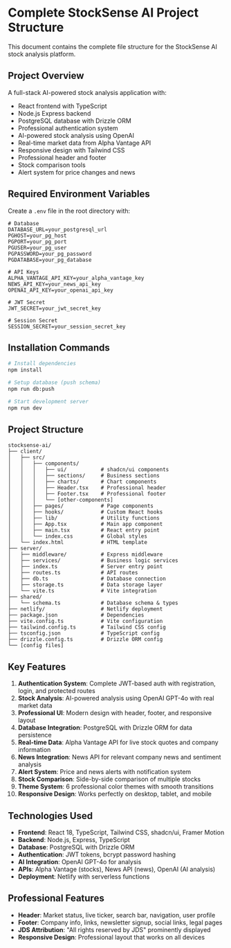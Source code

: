 # Complete StockSense AI Project Structure

This document contains the complete file structure for the StockSense AI stock analysis platform.

## Project Overview
A full-stack AI-powered stock analysis application with:
- React frontend with TypeScript
- Node.js Express backend
- PostgreSQL database with Drizzle ORM
- Professional authentication system
- AI-powered stock analysis using OpenAI
- Real-time market data from Alpha Vantage API
- Responsive design with Tailwind CSS
- Professional header and footer
- Stock comparison tools
- Alert system for price changes and news

## Required Environment Variables
Create a `.env` file in the root directory with:

```
# Database
DATABASE_URL=your_postgresql_url
PGHOST=your_pg_host
PGPORT=your_pg_port
PGUSER=your_pg_user
PGPASSWORD=your_pg_password
PGDATABASE=your_pg_database

# API Keys
ALPHA_VANTAGE_API_KEY=your_alpha_vantage_key
NEWS_API_KEY=your_news_api_key
OPENAI_API_KEY=your_openai_api_key

# JWT Secret
JWT_SECRET=your_jwt_secret_key

# Session Secret
SESSION_SECRET=your_session_secret_key
```

## Installation Commands
```bash
# Install dependencies
npm install

# Setup database (push schema)
npm run db:push

# Start development server
npm run dev
```

## Project Structure
```
stocksense-ai/
├── client/
│   ├── src/
│   │   ├── components/
│   │   │   ├── ui/           # shadcn/ui components
│   │   │   ├── sections/     # Business sections
│   │   │   ├── charts/       # Chart components
│   │   │   ├── Header.tsx    # Professional header
│   │   │   ├── Footer.tsx    # Professional footer
│   │   │   └── [other-components]
│   │   ├── pages/            # Page components
│   │   ├── hooks/            # Custom React hooks
│   │   ├── lib/              # Utility functions
│   │   ├── App.tsx           # Main app component
│   │   ├── main.tsx          # React entry point
│   │   └── index.css         # Global styles
│   └── index.html            # HTML template
├── server/
│   ├── middleware/           # Express middleware
│   ├── services/             # Business logic services
│   ├── index.ts              # Server entry point
│   ├── routes.ts             # API routes
│   ├── db.ts                 # Database connection
│   ├── storage.ts            # Data storage layer
│   └── vite.ts               # Vite integration
├── shared/
│   └── schema.ts             # Database schema & types
├── netlify/                  # Netlify deployment
├── package.json              # Dependencies
├── vite.config.ts            # Vite configuration
├── tailwind.config.ts        # Tailwind CSS config
├── tsconfig.json             # TypeScript config
├── drizzle.config.ts         # Drizzle ORM config
└── [config files]
```

## Key Features
1. **Authentication System**: Complete JWT-based auth with registration, login, and protected routes
2. **Stock Analysis**: AI-powered analysis using OpenAI GPT-4o with real market data
3. **Professional UI**: Modern design with header, footer, and responsive layout
4. **Database Integration**: PostgreSQL with Drizzle ORM for data persistence
5. **Real-time Data**: Alpha Vantage API for live stock quotes and company information
6. **News Integration**: News API for relevant company news and sentiment analysis
7. **Alert System**: Price and news alerts with notification system
8. **Stock Comparison**: Side-by-side comparison of multiple stocks
9. **Theme System**: 6 professional color themes with smooth transitions
10. **Responsive Design**: Works perfectly on desktop, tablet, and mobile

## Technologies Used
- **Frontend**: React 18, TypeScript, Tailwind CSS, shadcn/ui, Framer Motion
- **Backend**: Node.js, Express, TypeScript
- **Database**: PostgreSQL with Drizzle ORM
- **Authentication**: JWT tokens, bcrypt password hashing
- **AI Integration**: OpenAI GPT-4o for analysis
- **APIs**: Alpha Vantage (stocks), News API (news), OpenAI (AI analysis)
- **Deployment**: Netlify with serverless functions

## Professional Features
- **Header**: Market status, live ticker, search bar, navigation, user profile
- **Footer**: Company info, links, newsletter signup, social links, legal pages
- **JDS Attribution**: "All rights reserved by JDS" prominently displayed
- **Responsive Design**: Professional layout that works on all devices